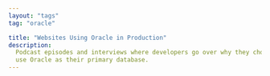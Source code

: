 ```yaml
---
layout: "tags"
tag: "oracle"

title: "Websites Using Oracle in Production"
description:
  Podcast episodes and interviews where developers go over why they chose to
  use Oracle as their primary database.
---
```

